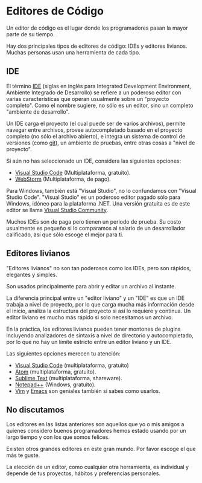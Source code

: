 # Editores de Código

Un editor de código es el lugar donde los programadores pasan la mayor parte de su tiempo.

Hay dos principales tipos de editores de código: IDEs y editores livianos. Muchas personas usan una herramienta de cada tipo.

## IDE

El término [IDE](https://es.wikipedia.org/wiki/Entorno_de_desarrollo_integrado) (siglas en inglés para Integrated Development Environment, Ambiente Integrado de Desarrollo) se refiere a un poderoso editor con varias características que operan usualmente sobre un "proyecto completo". Como el nombre sugiere, no sólo es un editor, sino un completo "ambiente de desarrollo".

Un IDE carga el proyecto (el cual puede ser de varios archivos), permite navegar entre archivos, provee autocompletado basado en el proyecto completo (no sólo el archivo abierto), e integra un sistema de control de versiones (como [git](https://git-scm.com/)), un ambiente de pruebas, entre otras cosas a "nivel de proyecto".

Si aún no has seleccionado un IDE, considera las siguientes opciones:

- [Visual Studio Code](https://code.visualstudio.com/) (Multiplataforma, gratuito).
- [WebStorm](https://www.jetbrains.com/webstorm/) (Multiplataforma, de pago).

Para Windows, también está "Visual Studio", no lo confundamos con "Visual Studio Code". "Visual Studio" es un poderoso editor pagado sólo para Windows, idóneo para la plataforma .NET. Una versión gratuita es de este editor se llama [Visual Studio Community](https://www.visualstudio.com/vs/community/).

Muchos IDEs son de paga pero tienen un periodo de prueba. Su costo usualmente es pequeño si lo comparamos al salario de un desarrollador calificado, así que sólo escoge el mejor para ti.

## Editores livianos

"Editores livianos" no son tan poderosos como los IDEs, pero son rápidos, elegantes y simples.

Son usados principalmente para abrir y editar un archivo al instante.

La diferencia principal entre un "editor liviano" y un "IDE" es que un IDE trabaja a nivel de proyecto, por lo que carga mucha más información desde el inicio, analiza la estructura del proyecto si así lo requiere y continua. Un editor liviano es mucho más rápido si solo necesitamos un archivo.

En la práctica, los editores livianos pueden tener montones de plugins incluyendo analizadores de sintaxis a nivel de directorio y autocompletado, por lo que no hay un límite estricto entre un editor liviano y un IDE.

Las siguientes opciones merecen tu atención:

- [Visual Studio Code](https://code.visualstudio.com/) (multiplataforma, gratuito) 
- [Atom](https://atom.io/) (multiplataforma, gratuito).
- [Sublime Text](http://www.sublimetext.com) (multiplataforma, shareware).
- [Notepad++](https://notepad-plus-plus.org/) (Windows, gratuito).
- [Vim](http://www.vim.org/) y [Emacs](https://www.gnu.org/software/emacs/) son geniales también si sabes como usarlos.

## No discutamos

Los editores en las listas anteriores son aquellos que yo o mis amigos a quienes considero buenos programadores hemos estado usando por un largo tiempo y con los que somos felices.

Existen otros grandes editores en este gran mundo. Por favor escoge el que más te guste.

La elección de un editor, como cualquier otra herramienta, es individual y depende de tus proyectos, hábitos y preferencias personales.
